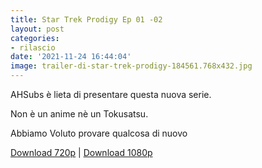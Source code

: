 ```yaml
---
title: Star Trek Prodigy Ep 01 -02
layout: post
categories:
- rilascio
date: '2021-11-24 16:44:04'
image: trailer-di-star-trek-prodigy-184561.768x432.jpg
---
```


AHSubs è lieta di presentare questa nuova serie. 

Non è un anime nè un Tokusatsu. 

Abbiamo Voluto provare qualcosa di nuovo

[Download 720p](https://drive.google.com/file/d/1Be9DhfQrUCL4QiKcxef5Nw-XhPios-Pl/view?usp=sharing) | [Download 1080p](https://drive.google.com/file/d/11YHzNV3BgD-M8d812gVal8f5qYfo6Ifc/view?usp=sharing)
